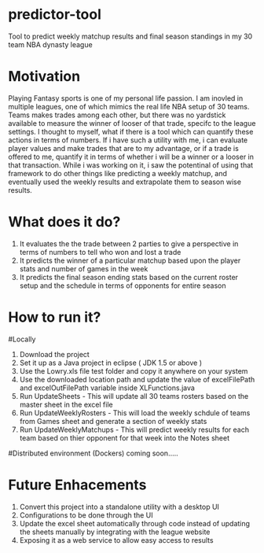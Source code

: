 # predictor-tool
Tool to predict weekly matchup results and final season standings in my 30 team NBA dynasty league

# Motivation
Playing Fantasy sports is one of my personal life passion. I am inovled in multiple leagues, one of which mimics the real life NBA setup
of 30 teams.
Teams makes trades among each other, but there was no yardstick available to measure the winner of looser of that trade, specifc to the
league settings. I thought to myself, what if there is a tool which can quantify these actions in terms of numbers.
If i have such a utility with me, i can evaluate player values and make trades that are to my advantage, or if a trade is offered to me,
quantify it in terms of whether i will be a winner or a looser in that transaction. 
While i was working on it, i saw the potentinal of using that framework to do other things like predicting a weekly matchup, 
and eventually used the weekly results and extrapolate them to season wise results.

# What does it do?
1) It evaluates the the trade between 2 parties to give a perspective in terms of numbers to tell who won and lost a trade
2) It predicts the winner of a particular matchup based upon the player stats and number of games in the week
3) It predicts the final season ending stats based on the current roster setup and the schedule in terms of opponents for entire season

# How to run it?
#Locally
1) Download the project
2) Set it up as a Java project in eclipse ( JDK 1.5 or above )
3) Use the Lowry.xls file test folder and copy it anywhere on your system
4) Use the downloaded location path and update the value of excelFilePath and excelOutFilePath variable inside XLFunctions.java
5) Run UpdateSheets - This will update all 30 teams rosters based on the master sheet in the excel file
6) Run UpdateWeeklyRosters - This will load the weekly schdule of teams from Games sheet and generate a section of weekly stats
7) Run UpdateWeeklyMatchups - This will predict weekly results for each team based on thier opponent for that week into the Notes sheet

#Distributed environment (Dockers)
coming soon.....

# Future Enhacements
1) Convert this project into a standalone utility with a desktop UI
2) Configurations to be done through the UI
3) Update the excel sheet automatically through code instead of updating the sheets manually by integrating with the league website
4) Exposing it as a web service to allow easy access to results
